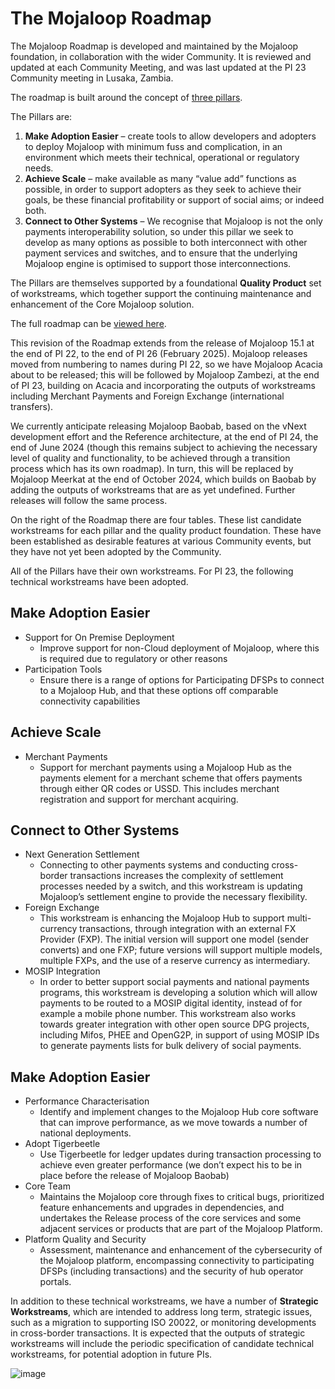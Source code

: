 # The Mojaloop Roadmap

The Mojaloop Roadmap is developed and maintained by the Mojaloop foundation, in collaboration with the wider Community. It is reviewed and updated at each Community Meeting, and was last updated at the PI 23 Community meeting in Lusaka, Zambia.

The roadmap is built around the concept of [three pillars]( https://raw.githubusercontent.com/mojaloop/product-council/a0cf73a8fb4921a3bf03aab42416a0ae6c8aa94e/Mojaloop%20Pillars.png).

The Pillars are:

1. **Make Adoption Easier** – create tools to allow developers and adopters to deploy Mojaloop with minimum fuss and complication, in an environment which meets their technical, operational or regulatory needs.
2. **Achieve Scale** – make available as many “value add” functions as possible, in order to support adopters as they seek to achieve their goals, be these financial profitability or support of social aims; or indeed both.
3. **Connect to Other Systems** – We recognise that Mojaloop is not the only payments interoperability solution, so under this pillar we seek to develop as many options as possible to both interconnect with other payment services and switches, and to ensure that the underlying Mojaloop engine is optimised to support those interconnections.

The Pillars are themselves supported by a foundational **Quality Product** set of workstreams, which together support the continuing maintenance and enhancement of the Core Mojaloop solution.

The full roadmap can be [viewed here](https://github.com/mojaloop/product-council/blob/main/PI%2023%20Mojaloop%20Roadmap.png?raw=true).

This revision of the Roadmap extends from the release of Mojaloop 15.1 at the end of PI 22, to the end of PI 26 (February 2025). Mojaloop releases moved from numbering to names during PI 22, so we have Mojaloop Acacia about to be released; this will be followed by Mojaloop Zambezi, at the end of PI 23, building on Acacia and incorporating the outputs of workstreams including Merchant Payments and Foreign Exchange (international transfers).

We currently anticipate releasing Mojaloop Baobab, based on the vNext development effort and the Reference architecture, at the end of PI 24, the end of June 2024 (though this remains subject to achieving the necessary level of quality and functionality, to be achieved through a transition process which has its own roadmap). In turn, this will be replaced by Mojaloop Meerkat at the end of October 2024, which builds on Baobab by adding the outputs of workstreams that are as yet undefined. Further releases will follow the same process.

On the right of the Roadmap there are four tables. These list candidate workstreams for each pillar and the quality product foundation. These have been established as desirable features at various Community events, but they have not yet been adopted by the Community.

All of the Pillars have their own workstreams. For PI 23, the following technical workstreams have been adopted.

## Make Adoption Easier
* Support for On Premise Deployment
    * Improve support for non-Cloud deployment of Mojaloop, where this is required due to regulatory or other reasons
* Participation Tools
    * Ensure there is a range of options for Participating DFSPs to connect to a Mojaloop Hub, and that these options off comparable connectivity capabilities

## Achieve Scale
* Merchant Payments
    * Support for merchant payments using a Mojaloop Hub as the payments element for a merchant scheme that offers payments through either QR codes or USSD. This includes merchant registration and support for merchant acquiring.

## Connect to Other Systems
* Next Generation Settlement
    * Connecting to other payments systems and conducting cross-border transactions increases the complexity of settlement processes needed by a switch, and this workstream is updating Mojaloop’s settlement engine to provide the necessary flexibility.
* Foreign Exchange
    * This workstream is enhancing the Mojaloop Hub to support multi-currency transactions, through integration with an external FX Provider (FXP). The initial version will support one model (sender converts) and one FXP; future versions will support multiple models, multiple FXPs, and the use of a reserve currency as intermediary.
* MOSIP Integration
    * In order to better support social payments and national payments programs, this workstream is developing a solution which will allow payments to be routed to a MOSIP digital identity, instead of for example a mobile phone number. This workstream also works towards greater integration with other open source DPG projects, including Mifos, PHEE and OpenG2P, in support of using MOSIP IDs to generate payments lists for bulk delivery of social payments.
## Make Adoption Easier
* Performance Characterisation
    * Identify and implement changes to the Mojaloop Hub core software that can improve performance, as we move towards a number of national deployments.
* Adopt Tigerbeetle
    * Use Tigerbeetle for ledger updates during transaction processing to achieve even greater performance (we don’t expect his to be in place before the release of Mojaloop Baobab)
* Core Team
    * Maintains the Mojaloop core through fixes to critical bugs, prioritized feature enhancements and upgrades in dependencies, and undertakes the Release process of the core services and some adjacent services or products that are part of the Mojaloop Platform.
* Platform Quality and Security
    * Assessment, maintenance and enhancement of the cybersecurity of the Mojaloop platform, encompassing connectivity to participating DFSPs (including transactions) and the security of hub operator portals.

In addition to these technical workstreams, we have a number of **Strategic Workstreams**, which are intended to address long term, strategic issues, such as a migration to supporting ISO 20022, or monitoring developments in cross-border transactions. It is expected that the outputs of strategic workstreams will include the periodic specification of candidate technical workstreams, for potential adoption in future PIs.

![image](https://github.com/mojaloop/documentation/assets/111573912/fe6b0f9c-9832-4fcb-ad79-fb7aaaf3f443)

